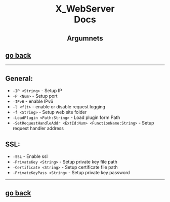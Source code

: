 <h1 align="center"> X_WebServer </br> Docs </h1>
<h2 align="center"> Argumnets </h2>

## [go back](Docs.md)

---
## General:

- ```-IP <String>``` - Setup IP
- ```-P <Num>``` - Setup port
- ```-IPv6``` - enable IPv6
- ```-l <f|t>``` - enable or disable request logging
- ```-f <String>``` - Setup web site folder
- ```-LoadPlugin <Path:String>``` - Load plugin form Path
- ```-SetRequestHandleAddr <ExtId:Num> <FunctionName:String>``` - Setup request handler address

## SSL:
- ```-SSL``` - Enable ssl
- ```-PrivateKey <String>``` - Setup private key file path
- ```-Certificate <String>``` - Setup certificate file path
- ```-PrivateKeyPass <String>``` - Setup private key password

---

## [go back](Docs.md)